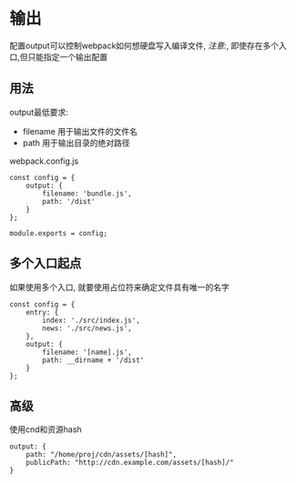 # 输出

配置output可以控制webpack如何想硬盘写入编译文件, *注意:*, 即使存在多个入口,但只能指定一个输出配置

## 用法
output最低要求:  
+ filename 用于输出文件的文件名
+ path 用于输出目录的绝对路径  

webpack.config.js
```
const config = {
    output: {
        filename: 'bundle.js',
        path: '/dist'
    }
};

module.exports = config;
```

## 多个入口起点
如果使用多个入口, 就要使用占位符来确定文件具有唯一的名字
```
const config = {
    entry: {
        index: './src/index.js',
        news: './src/news.js',
    },
    output: {
        filename: '[name].js',
        path: __dirname + '/dist'
    }
};
```
## 高级
使用cnd和资源hash
```
output: {
    path: "/home/proj/cdn/assets/[hash]",
    publicPath: "http://cdn.example.com/assets/[hash]/"
}
```
